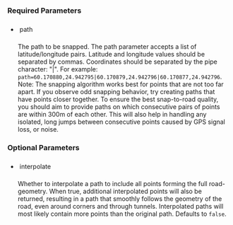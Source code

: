 <!--- This is a generated file, do not edit! -->
<!--- [START maps_http_parameters_snaptoroads] -->

<!--- This style allows for <code> styling in <h> -->        
<style>
.param-pre-style {
  width: fit-content;
  padding: var(--devsite-inline-code-padding,4px 4px);
  font: 500 90%/1 var(--devsite-code-font-family);
  box-sizing: border-box;
  background: var(--devsite-code-background);
  color: var(--devsite-code-color);
}
</style>


<h3 id="required-parameters">Required Parameters</h3>

-   <h4 id="path" class="param-pre-style">path</h4>

    The path to be snapped. The path parameter accepts a list of latitude/longitude pairs. Latitude and longitude values should be separated by commas. Coordinates should be separated by the pipe character: "|". For example: `path=60.170880,24.942795|60.170879,24.942796|60.170877,24.942796`.
    Note: The snapping algorithm works best for points that are not too far apart. If you observe odd snapping behavior, try creating paths that have points closer together. To ensure the best snap-to-road quality, you should aim to provide paths on which consecutive pairs of points are within 300m of each other. This will also help in handling any isolated, long jumps between consecutive points caused by GPS signal loss, or noise.

<h3 id="optional-parameters">Optional Parameters</h3>

-   <h4 id="interpolate" class="param-pre-style">interpolate</h4>

    Whether to interpolate a path to include all points forming the full road-geometry. When true, additional interpolated points will also be returned, resulting in a path that smoothly follows the geometry of the road, even around corners and through tunnels. Interpolated paths will most likely contain more points than the original path. Defaults to `false`.

<!--- [END maps_http_parameters_snaptoroads] -->